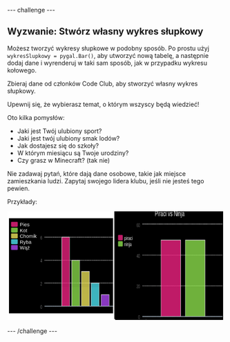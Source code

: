 --- challenge ---
## Wyzwanie: Stwórz własny wykres słupkowy

Możesz tworzyć wykresy słupkowe w podobny sposób. Po prostu użyj `wykresSlupkowy = pygal.Bar()`, aby utworzyć nową tabelę, a następnie dodaj dane i wyrenderuj w taki sam sposób, jak w przypadku wykresu kołowego.

Zbieraj dane od członków Code Club, aby stworzyć własny wykres słupkowy.

Upewnij się, że wybierasz temat, o którym wszyscy będą wiedzieć!

Oto kilka pomysłów:

+ Jaki jest Twój ulubiony sport?
+ Jaki jest twój ulubiony smak lodów?
+ Jak dostajesz się do szkoły?
+ W którym miesiącu są Twoje urodziny?
+ Czy grasz w Minecraft? (tak nie)

Nie zadawaj pytań, które dają dane osobowe, takie jak miejsce zamieszkania ludzi. Zapytaj swojego lidera klubu, jeśli nie jesteś tego pewien.

Przykłady:

![zrzut ekranu](images/pets-bar-examples.png)

--- /challenge ---
